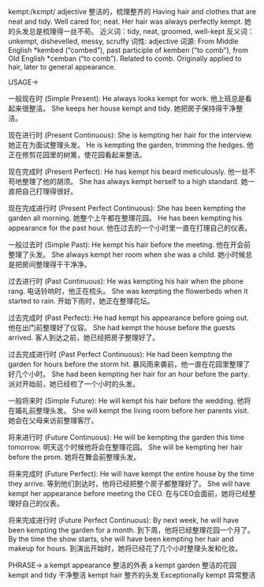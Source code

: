 kempt:/kɛmpt/
adjective
整洁的，梳理整齐的
Having hair and clothes that are neat and tidy.  Well cared for; neat.
Her hair was always perfectly kempt. 她的头发总是梳理得一丝不苟。
近义词：tidy, neat, groomed, well-kept
反义词：unkempt, dishevelled, messy, scruffy
词性: adjective
词源: From Middle English *kembed (“combed”), past participle of kemben (“to comb”), from Old English *cemban (“to comb”).  Related to comb.  Originally applied to hair, later to general appearance.


USAGE->

一般现在时 (Simple Present):
He always looks kempt for work. 他上班总是看起来很整洁。
She keeps her house kempt and tidy. 她把房子保持得干净整洁。

现在进行时 (Present Continuous):
She is kempting her hair for the interview. 她正在为面试整理头发。
He is kempting the garden, trimming the hedges. 他正在修剪花园里的树篱，使花园看起来整洁。

现在完成时 (Present Perfect):
He has kempt his beard meticulously. 他一丝不苟地整理了他的胡须。
She has always kempt herself to a high standard. 她一直把自己打理得很好。

现在完成进行时 (Present Perfect Continuous):
She has been kempting the garden all morning. 她整个上午都在整理花园。
He has been kempting his appearance for the past hour. 他在过去的一个小时里一直在打理自己的仪表。


一般过去时 (Simple Past):
He kempt his hair before the meeting. 他在开会前整理了头发。
She always kempt her room when she was a child. 她小时候总是把房间整理得干干净净。

过去进行时 (Past Continuous):
He was kempting his hair when the phone rang.  电话铃响时，他正在梳头。
She was kempting the flowerbeds when it started to rain. 开始下雨时，她正在整理花坛。

过去完成时 (Past Perfect):
He had kempt his appearance before going out. 他在出门前整理好了仪容。
She had kempt the house before the guests arrived. 客人到达之前，她已经把房子整理好了。

过去完成进行时 (Past Perfect Continuous):
He had been kempting the garden for hours before the storm hit.  暴风雨来袭前，他一直在花园里整理了好几个小时。
She had been kempting her hair for an hour before the party.  派对开始前，她已经梳了一个小时的头发。


一般将来时 (Simple Future):
He will kempt his hair before the wedding. 他将在婚礼前整理头发。
She will kempt the living room before her parents visit. 她会在父母来访前整理客厅。

将来进行时 (Future Continuous):
He will be kempting the garden this time tomorrow. 明天这个时候他将会在整理花园。
She will be kempting her hair before the prom.  她将在舞会前整理头发。

将来完成时 (Future Perfect):
He will have kempt the entire house by the time they arrive.  等到他们到达时，他将已经把整个房子都整理好了。
She will have kempt her appearance before meeting the CEO. 在与CEO会面前，她将已经整理好自己的仪表。

将来完成进行时 (Future Perfect Continuous):
By next week, he will have been kempting the garden for a month. 到下周，他将已经整理花园一个月了。
By the time the show starts, she will have been kempting her hair and makeup for hours.  到演出开始时，她将已经花了几个小时整理头发和化妆。


PHRASE->
a kempt appearance 整洁的外表
a kempt garden  整洁的花园
kempt and tidy  干净整洁
kempt hair  整齐的头发
Exceptionally kempt 异常整洁


